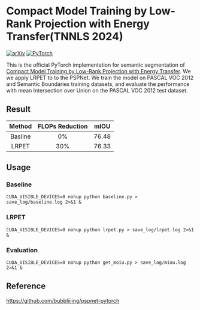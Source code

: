 # Compact Model Training by Low-Rank Projection with Energy Transfer(TNNLS 2024)

[![arXiv](https://img.shields.io/badge/arxiv-2204.05566-b31b1b?style=plastic&color=b31b1b&link=https%3A%2F%2Farxiv.org%2Fabs%2F2311.17132)](https://arxiv.org/abs/2204.05566)
<a href="https://pytorch.org/get-started/locally/"><img alt="PyTorch" src="https://img.shields.io/badge/PyTorch-ee4c2c?logo=pytorch&logoColor=white"></a>

This is the official PyTorch implementation for semantic segmentation of [Compact Model Training by Low-Rank Projection with Energy Transfer](https://arxiv.org/abs/2204.05566). We we apply LRPET to to the PSPNet. We train the model on PASCAL VOC 2012 and Semantic Boundaries training datasets, and evaluate the performance with mean Intersection over Union on the PASCAL VOC 2012 test dataset.

## Result
| Method  | FLOPs Reduction    | mIOU |
|:--------:|:--------:|:--------:|
| Basline  | 0%  | 76.48  |
| LRPET  | 30%  | 76.33  | 

## Usage
### Baseline
```
CUDA_VISIBLE_DEVICES=0 nohup python baseline.py > save_log/baseline.log 2>&1 &
```

### LRPET
```
CUDA_VISIBLE_DEVICES=0 nohup python lrpet.py > save_log/lrpet.log 2>&1 &
```

### Evaluation
```
CUDA_VISIBLE_DEVICES=0 nohup python get_moiu.py > save_log/miou.log 2>&1 &
```

## Reference
https://github.com/bubbliiiing/pspnet-pytorch